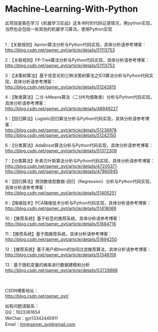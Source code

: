 Machine-Learning-With-Python
========================
此项目是我在学习《机器学习实战》这本书时的代码记录情况，用python实现，当然也会包括一些其他的机器学习算法，使用Python实现<br/><br/>

1：【关联规则】Apriori算法分析与Python代码实现，具体分析请参考博客：<br/>
http://blog.csdn.net/gamer_gyt/article/details/51113753<br/>

2：【关联规则】FP-Tree算法分析与Python代码实现，具体分析请参考博客：<br/>
http://blog.csdn.net/gamer_gyt/article/details/51113753<br/>

3：【决策树算法】基于信息论的三种决策树算法之ID3算法分析与Python代码实现，具体分析请参考博客：<br/>
http://blog.csdn.net/gamer_gyt/article/details/51242815<br/>

4：【聚类算法】二分-kMeans算法（二分K均值聚类）分析与Python代码实现，具体分析请参考博客：<br/>
http://blog.csdn.net/gamer_gyt/article/details/48949227<br/>

5：【回归算法】Logistic回归算法分析与Python代码实现，具体分析请参考博客：<br/>
http://blog.csdn.net/gamer_gyt/article/details/51236978<br/>
http://blog.csdn.net/gamer_gyt/article/details/51242150<br/>

6：【分类算法】AdaBoost算法分析与Python代码实现，具体分析请参考博客：<br/>
http://blog.csdn.net/gamer_gyt/article/details/51372309<br/>

7：【分类算法】朴素贝叶斯算法分析与Python代码实现，具体分析请参考博客：<br/>
http://blog.csdn.net/gamer_gyt/article/details/47205371<br/>
http://blog.csdn.net/gamer_gyt/article/details/47860945<br/>

8：【回归算法】预测数值型数据-回归（Regression）分析与Python代码实现，具体分析请参考博客：<br/>
http://blog.csdn.net/gamer_gyt/article/details/51405251<br/>

9：【降维技术】PCA降维技术分析与Python代码实现，具体分析请参考博客：<br/>
http://blog.csdn.net/gamer_gyt/article/details/51418069<br/>

10：【推荐系统】基于标签的推荐系统，具体分析请参考博客：<br/>
http://blog.csdn.net/gamer_gyt/article/details/51684716<br/>

11：【推荐系统】基于图推荐系统，具体分析请参考博客：<br/>
http://blog.csdn.net/gamer_gyt/article/details/51694250<br/>

12：【推荐系统】基于用户和Item的协同过滤推荐算法，具体分析请参考博客：<br/>
http://blog.csdn.net/gamer_gyt/article/details/51346159<br/>

13：基于随机变量的熵来进行数据建模和分析<br/>
http://blog.csdn.net/gamer_gyt/article/details/53729868<br/>

<br/><br/>CSDN博客地址：<br/>
http://blog.csdn.net/gamer_gyt/<br/>

如有问题请联系：<br/>
QQ：1923361654<br/>
WeChat：gyt13342445911<br/>
Email：thinkgamer_gyt@gmail.com<br/>
